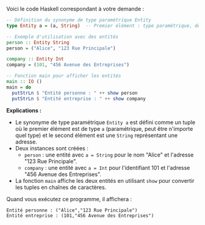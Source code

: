 Voici le code Haskell correspondant à votre demande :

```haskell
-- Définition du synonyme de type paramétrique Entity
type Entity a = (a, String)  -- Premier élément : type paramétrique, deuxième élément : adresse (String)

-- Exemple d'utilisation avec des entités
person :: Entity String
person = ("Alice", "123 Rue Principale")

company :: Entity Int
company = (101, "456 Avenue des Entreprises")

-- Fonction main pour afficher les entités
main :: IO ()
main = do
  putStrLn $ "Entité personne : " ++ show person
  putStrLn $ "Entité entreprise : " ++ show company
```

**Explications :**
- Le synonyme de type paramétrique `Entity a` est défini comme un tuple où le premier élément est de type `a` (paramétrique, peut être n'importe quel type) et le second élément est une `String` représentant une adresse.
- Deux instances sont créées :
  - `person` : une entité avec `a = String` pour le nom "Alice" et l'adresse "123 Rue Principale".
  - `company` : une entité avec `a = Int` pour l'identifiant 101 et l'adresse "456 Avenue des Entreprises".
- La fonction `main` affiche les deux entités en utilisant `show` pour convertir les tuples en chaînes de caractères.

Quand vous exécutez ce programme, il affichera :
```
Entité personne : ("Alice","123 Rue Principale")
Entité entreprise : (101,"456 Avenue des Entreprises")
```
